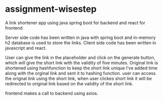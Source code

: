 # assignment-wisestep
A link shortener app using java spring boot for backend and react for frontend

Server side code has been written in java with spring boot and in-memory h2 database is used to store the links.
Client side code has been written in javascript and react.

User can give the link in the placeholder and click on the generate button, which will give the short link with the validity of five minutes.
Original link is shortened using hashfunction to keep the short link unique I've added time along with the orginal link and sent it to hashing function.
user can access the orignal link using the short link, when user clickes short link it will be redirected to original link based on the validity of the short link.

frontend makes a call to backend using axios.
